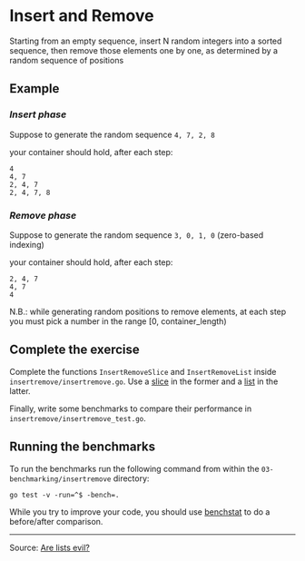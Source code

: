# Insert and Remove

Starting from an empty sequence, insert N random integers into a sorted sequence, then remove those elements one by one, as determined by a random sequence of positions

## Example

### _Insert phase_

Suppose to generate the random sequence `4, 7, 2, 8`

your container should hold, after each step:

```
4
4, 7
2, 4, 7
2, 4, 7, 8
```

### _Remove phase_

Suppose to generate the random sequence `3, 0, 1, 0` (zero-based indexing)

your container should hold, after each step:

```
2, 4, 7
4, 7
4
```

N.B.: while generating random positions to remove elements, at each step you must pick a number in the range [0, container_length)

## Complete the exercise

Complete the functions `InsertRemoveSlice` and `InsertRemoveList` inside `insertremove/insertremove.go`.
Use a [slice](https://golang.org/ref/spec#Slice_types) in the former and a [list](https://golang.org/pkg/container/list/) in the latter.

Finally, write some benchmarks to compare their performance in `insertremove/insertremove_test.go`.

## Running the benchmarks

To run the benchmarks run the following command from within the `03-benchmarking/insertremove` directory:

`go test -v -run=^$ -bench=.`

While you try to improve your code, you should use [benchstat](https://godoc.org/golang.org/x/perf/cmd/benchstat) to do a before/after comparison.

---

Source: [Are lists evil?](https://isocpp.org/blog/2014/06/stroustrup-lists)
